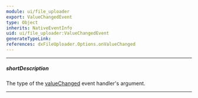 ```yaml
---
module: ui/file_uploader
export: ValueChangedEvent
type: Object
inherits: NativeEventInfo
uid: ui/file_uploader:ValueChangedEvent
generateTypeLink: 
references: dxFileUploader.Options.onValueChanged
---
```

---
##### shortDescription
The type of the [valueChanged]({basewidgetpath}/Events/#valueChanged) event handler's argument.

---
<!-- Description goes here -->
